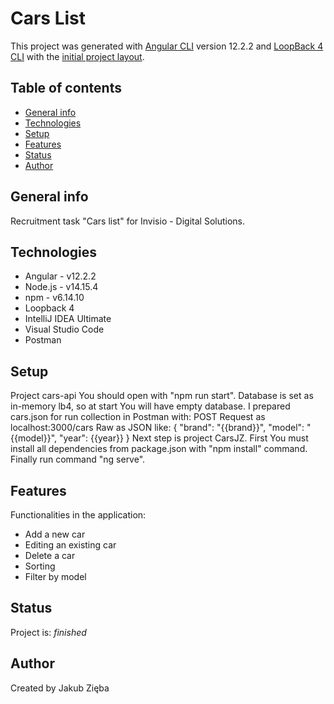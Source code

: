 # Cars List

This project was generated with [Angular CLI](https://github.com/angular/angular-cli) version 12.2.2 and [LoopBack 4 CLI](https://loopback.io/doc/en/lb4/Command-line-interface.html) with the
[initial project layout](https://loopback.io/doc/en/lb4/Loopback-application-layout.html).

## Table of contents
* [General info](#general-info)
* [Technologies](#technologies)
* [Setup](#setup)
* [Features](#features)
* [Status](#status)
* [Author](#author)

## General info
Recruitment task "Cars list" for Invisio - Digital Solutions.

## Technologies
* Angular - v12.2.2
* Node.js - v14.15.4
* npm - v6.14.10
* Loopback 4
* IntelliJ IDEA Ultimate
* Visual Studio Code
* Postman

## Setup
Project cars-api You should open with "npm run start". Database is set as in-memory lb4, so at start You will have empty database. I prepared cars.json for run collection in Postman with:
POST Request as localhost:3000/cars
Raw as JSON like:
{
    "brand": "{{brand}}",
    "model": "{{model}}",
    "year": {{year}}
}
Next step is project CarsJZ. First You must install all dependencies from package.json with "npm install" command. Finally run command "ng serve".

## Features
Functionalities in the application:
* Add a new car
* Editing an existing car
* Delete a car
* Sorting
* Filter by model

## Status
Project is: _finished_

## Author
Created by Jakub Zięba